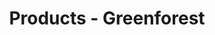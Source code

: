 ---
title: Products - Greenforest
menuposition: produits
layout: products
slug: products
translatedslug: /produits/
---
